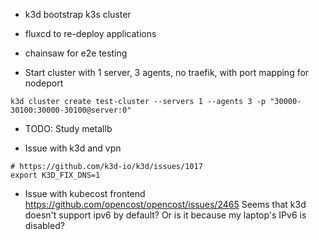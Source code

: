 
* k3d bootstrap k3s cluster
* fluxcd to re-deploy applications
* chainsaw for e2e testing


* Start cluster with 1 server, 3 agents, no traefik, with port mapping for nodeport
```
k3d cluster create test-cluster --servers 1 --agents 3 -p "30000-30100:30000-30100@server:0"
```

* TODO: Study metallb

* Issue with k3d and vpn
```
# https://github.com/k3d-io/k3d/issues/1017
export K3D_FIX_DNS=1
```

* Issue with kubecost frontend https://github.com/opencost/opencost/issues/2465 Seems that k3d doesn't support ipv6 by default? Or is it because my laptop's IPv6 is disabled?